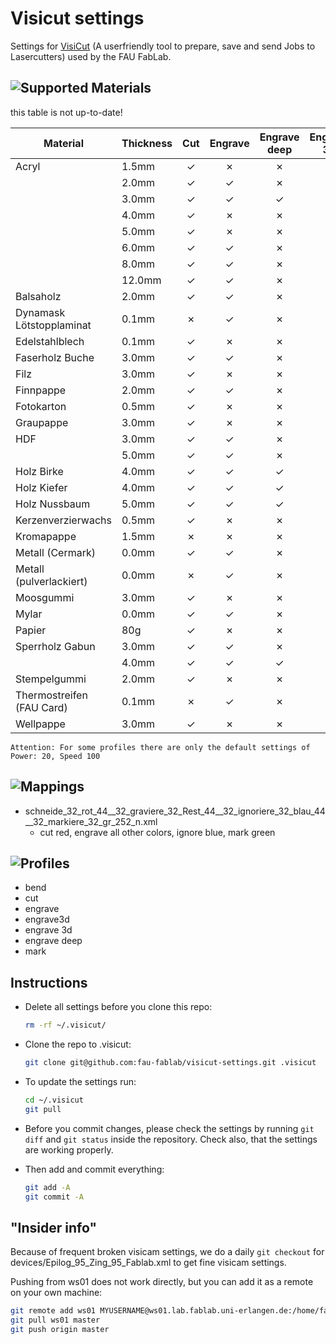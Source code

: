 Visicut settings
================

Settings for [VisiCut](https://github.com/t-oster/VisiCut) (A userfriendly tool to prepare, save and send Jobs to Lasercutters) used by the FAU FabLab.

![Supported Materials](laserprofiles/)
-----------------------------------

this table is not up-to-date!

| Material                  | Thickness   | Cut       | Engrave   | Engrave deep  | Engrave 3D  | Mark      | Bend      |
|---------------------------|-------------|:---------:|:---------:|:-------------:|:-----------:|:---------:|:---------:|
| Acryl                     | 1.5mm       |✓          |✗          |✗              |✗            |✗          |✓          |
|                           | 2.0mm       |✓          |✓          |✗              |✗            |✓          |✗          |
|                           | 3.0mm       |✓          |✓          |✓              |✓            |✓          |✗          |
|                           | 4.0mm       |✓          |✗          |✗              |✗            |✗          |✗          |
|                           | 5.0mm       |✓          |✗          |✗              |✗            |✗          |✗          |
|                           | 6.0mm       |✓          |✓          |✗              |✗            |✗          |✗          |
|                           | 8.0mm       |✓          |✓          |✗              |✗            |✗          |✗          |
|                           | 12.0mm      |✓          |✓          |✗              |✗            |✗          |✗          |
| Balsaholz                 | 2.0mm       |✓          |✓          |✗              |✗            |✓          |✗          |
| Dynamask Lötstopplaminat  | 0.1mm       |✗          |✓          |✗              |✗            |✗          |✗          |
| Edelstahlblech            | 0.1mm       |✓          |✗          |✗              |✗            |✗          |✗          |
| Faserholz Buche           | 3.0mm       |✓          |✓          |✗              |✗            |✓          |✗          |
| Filz                      | 3.0mm       |✓          |✗          |✗              |✗            |✗          |✗          |
| Finnpappe                 | 2.0mm       |✓          |✓          |✗              |✗            |✓          |✗          |
| Fotokarton                | 0.5mm       |✓          |✗          |✗              |✗            |✗          |✗          |
| Graupappe                 | 3.0mm       |✓          |✗          |✗              |✗            |✗          |✗          |
| HDF                       | 3.0mm       |✓          |✓          |✗              |✗            |✗          |✗          |
|                           | 5.0mm       |✓          |✓          |✗              |✗            |✗          |✗          |
| Holz Birke                | 4.0mm       |✓          |✓          |✓              |✗            |✗          |✗          |
| Holz Kiefer               | 4.0mm       |✓          |✓          |✓              |✗            |✗          |✗          |
| Holz Nussbaum             | 5.0mm       |✓          |✓          |✓              |✗            |✗          |✗          |
| Kerzenverzierwachs        | 0.5mm       |✓          |✗          |✗              |✗            |✓          |✗          |
| Kromapappe                | 1.5mm       |✗          |✗          |✗              |✗            |✓          |✗          |
| Metall (Cermark)          | 0.0mm       |✓          |✓          |✗              |✗            |✗          |✗          |
| Metall (pulverlackiert)   | 0.0mm       |✗          |✓          |✗              |✗            |✗          |✗          |
| Moosgummi                 | 3.0mm       |✓          |✗          |✗              |✗            |✗          |✗          |
| Mylar                     | 0.0mm       |✓          |✓          |✗              |✗            |✗          |✗          |
| Papier                    | 80g         |✓          |✗          |✗              |✗            |✗          |✗          |
| Sperrholz Gabun           | 3.0mm       |✓          |✓          |✗              |✗            |✗          |✗          |
|                           | 4.0mm       |✓          |✓          |✓              |✗            |✓          |✗          |
| Stempelgummi              | 2.0mm       |✓          |✗          |✗              |✗            |✗          |✗          |
| Thermostreifen (FAU Card) | 0.1mm       |✗          |✓          |✗              |✗            |✗          |✗          |
| Wellpappe                 | 3.0mm       |✓          |✗          |✗              |✗            |✗          |✗          |

```Attention: For some profiles there are only the default settings of Power: 20, Speed 100```

![Mappings](mappings/)
--------------------

* schneide_32_rot_44__32_graviere_32_Rest_44__32_ignoriere_32_blau_44__32_markiere_32_gr_252_n.xml
  * cut red, engrave all other colors, ignore blue, mark green

![Profiles](profiles/)
--------------------

* bend
* cut
* engrave
* engrave3d
* engrave 3d
* engrave deep
* mark

Instructions
------------

 * Delete all settings before you clone this repo:
    
    ```bash
    rm -rf ~/.visicut/
    ```

 * Clone the repo to .visicut:
    
    ```bash
    git clone git@github.com:fau-fablab/visicut-settings.git .visicut
    ```


 * To update the settings run:

    ```bash
    cd ~/.visicut
    git pull
    ```

 * Before you commit changes, please check the settings by running
    `git diff`
   and
    `git status`
  inside the repository. Check also, that the settings are working properly.

*  Then add and commit everything:
    
    ```bash
    git add -A
    git commit -A
    ```

"Insider info"
--------------

Because of frequent broken visicam settings, we do a daily `git checkout` for devices/Epilog_95_Zing_95_Fablab.xml to get fine visicam settings.

Pushing from ws01 does not work directly, but you can add it as a remote on your own machine:

```bash
git remote add ws01 MYUSERNAME@ws01.lab.fablab.uni-erlangen.de:/home/fablab/.visicut
git pull ws01 master
git push origin master
```
